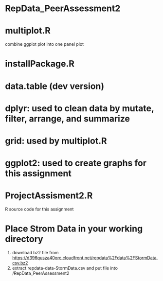 # RepData_PeerAssessment2
# multiplot.R
  combine ggplot plot into one panel plot
# installPackage.R 
   # data.table (dev version)   
   # dplyr: used to clean data by mutate, filter, arrange, and summarize  
   # grid:  used by multiplot.R
   # ggplot2: used to create graphs for this assignment    
# ProjectAssisment2.R 
  R source code for this assignment 
# Place Strom Data in your working directory
  1. download bz2 file from https://d396qusza40orc.cloudfront.net/repdata%2Fdata%2FStormData.csv.bz2
  1. extract repdata-data-StormData.csv and put file into /RepData_PeerAssessment2
